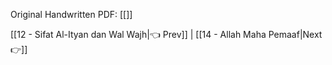 Original Handwritten PDF: [[]]

[[12 - Sifat Al-Ityan dan Wal Wajh|👈 Prev]] | [[14 - Allah Maha Pemaaf|Next 👉]]